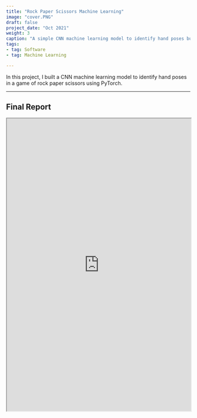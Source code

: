 ```yaml
---
title: "Rock Paper Scissors Machine Learning"
image: "cover.PNG"
draft: false
project_date: "Oct 2021"
weight: 3
caption: "A simple CNN machine learning model to identify hand poses built with Pytorch"
tags:
- tag: Software
- tag: Machine Learning

---
```

In this project, I built a CNN machine learning model to identify hand poses in a game of rock paper scissors using PyTorch.

---
## Final Report
<iframe src="https://drive.google.com/file/d/1CeTWJtu9F-fdB8hhHZOJ-5R1r1CTqc4h/preview" width="100%" height="800" allow="autoplay"></iframe>
